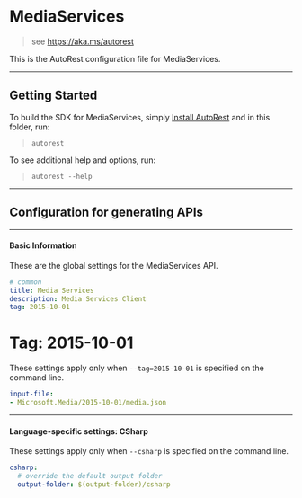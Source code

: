 # MediaServices
    
> see https://aka.ms/autorest

This is the AutoRest configuration file for MediaServices.



---
## Getting Started 
To build the SDK for MediaServices, simply [Install AutoRest](https://aka.ms/autorest/install) and in this folder, run:

> `autorest`

To see additional help and options, run:

> `autorest --help`
---

## Configuration for generating APIs


---
#### Basic Information 
These are the global settings for the MediaServices API.

``` yaml
# common 
title: Media Services
description: Media Services Client
tag: 2015-10-01

```


# Tag: 2015-10-01

These settings apply only when `--tag=2015-10-01` is specified on the command line.

``` yaml $(tag) == '2015-10-01'
input-file:
- Microsoft.Media/2015-10-01/media.json

```


---
#### Language-specific settings: CSharp

These settings apply only when `--csharp` is specified on the command line.

``` yaml $(csharp)
csharp:
  # override the default output folder
  output-folder: $(output-folder)/csharp
```

